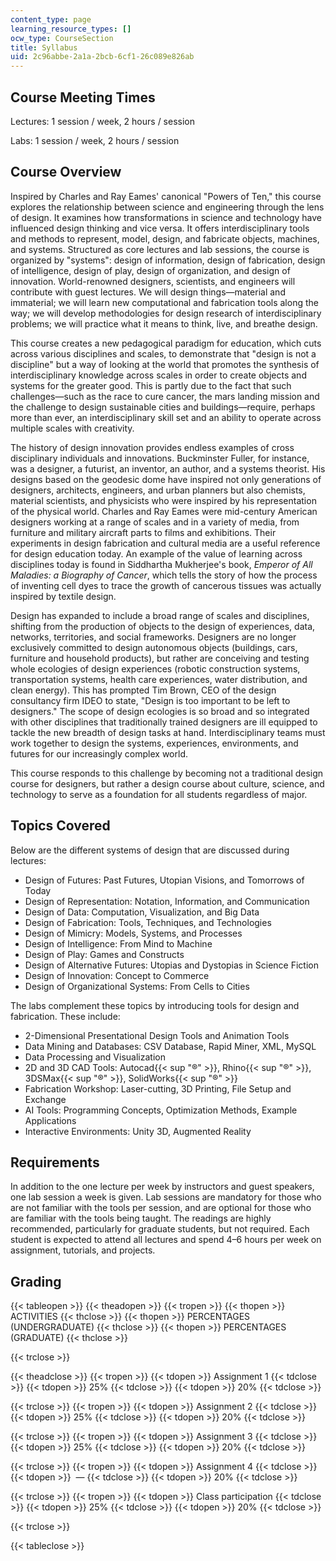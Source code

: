 ```yaml
---
content_type: page
learning_resource_types: []
ocw_type: CourseSection
title: Syllabus
uid: 2c96abbe-2a1a-2bcb-6cf1-26c089e826ab
---
```


Course Meeting Times
--------------------

Lectures: 1 session / week, 2 hours / session

Labs: 1 session / week, 2 hours / session

Course Overview
---------------

Inspired by Charles and Ray Eames' canonical "Powers of Ten," this course explores the relationship between science and engineering through the lens of design. It examines how transformations in science and technology have influenced design thinking and vice versa. It offers interdisciplinary tools and methods to represent, model, design, and fabricate objects, machines, and systems. Structured as core lectures and lab sessions, the course is organized by "systems": design of information, design of fabrication, design of intelligence, design of play, design of organization, and design of innovation. World-renowned designers, scientists, and engineers will contribute with guest lectures. We will design things—material and immaterial; we will learn new computational and fabrication tools along the way; we will develop methodologies for design research of interdisciplinary problems; we will practice what it means to think, live, and breathe design.

This course creates a new pedagogical paradigm for education, which cuts across various disciplines and scales, to demonstrate that "design is not a discipline" but a way of looking at the world that promotes the synthesis of interdisciplinary knowledge across scales in order to create objects and systems for the greater good. This is partly due to the fact that such challenges—such as the race to cure cancer, the mars landing mission and the challenge to design sustainable cities and buildings—require, perhaps more than ever, an interdisciplinary skill set and an ability to operate across multiple scales with creativity.

The history of design innovation provides endless examples of cross disciplinary individuals and innovations. Buckminster Fuller, for instance, was a designer, a futurist, an inventor, an author, and a systems theorist. His designs based on the geodesic dome have inspired not only generations of designers, architects, engineers, and urban planners but also chemists, material scientists, and physicists who were inspired by his representation of the physical world. Charles and Ray Eames were mid-century American designers working at a range of scales and in a variety of media, from furniture and military aircraft parts to films and exhibitions. Their experiments in design fabrication and cultural media are a useful reference for design education today. An example of the value of learning across disciplines today is found in Siddhartha Mukherjee's book, _Emperor of All Maladies: a Biography of Cancer_, which tells the story of how the process of inventing cell dyes to trace the growth of cancerous tissues was actually inspired by textile design.

Design has expanded to include a broad range of scales and disciplines, shifting from the production of objects to the design of experiences, data, networks, territories, and social frameworks. Designers are no longer exclusively committed to design autonomous objects (buildings, cars, furniture and household products), but rather are conceiving and testing whole ecologies of design experiences (robotic construction systems, transportation systems, health care experiences, water distribution, and clean energy). This has prompted Tim Brown, CEO of the design consultancy firm IDEO to state, "Design is too important to be left to designers." The scope of design ecologies is so broad and so integrated with other disciplines that traditionally trained designers are ill equipped to tackle the new breadth of design tasks at hand. Interdisciplinary teams must work together to design the systems, experiences, environments, and futures for our increasingly complex world.

This course responds to this challenge by becoming not a traditional design course for designers, but rather a design course about culture, science, and technology to serve as a foundation for all students regardless of major.

Topics Covered
--------------

Below are the different systems of design that are discussed during lectures:

*   Design of Futures: Past Futures, Utopian Visions, and Tomorrows of Today
*   Design of Representation: Notation, Information, and Communication
*   Design of Data: Computation, Visualization, and Big Data
*   Design of Fabrication: Tools, Techniques, and Technologies
*   Design of Mimicry: Models, Systems, and Processes
*   Design of Intelligence: From Mind to Machine
*   Design of Play: Games and Constructs
*   Design of Alternative Futures: Utopias and Dystopias in Science Fiction
*   Design of Innovation: Concept to Commerce
*   Design of Organizational Systems: From Cells to Cities

The labs complement these topics by introducing tools for design and fabrication. These include:

*   2-Dimensional Presentational Design Tools and Animation Tools
*   Data Mining and Databases: CSV Database, Rapid Miner, XML, MySQL
*   Data Processing and Visualization
*   2D and 3D CAD Tools: Autocad{{< sup "®" >}}, Rhino{{< sup "®" >}}, 3DSMax{{< sup "®" >}}, SolidWorks{{< sup "®" >}}
*   Fabrication Workshop: Laser-cutting, 3D Printing, File Setup and Exchange
*   AI Tools: Programming Concepts, Optimization Methods, Example Applications
*   Interactive Environments: Unity 3D, Augmented Reality

Requirements
------------

In addition to the one lecture per week by instructors and guest speakers, one lab session a week is given. Lab sessions are mandatory for those who are not familiar with the tools per session, and are optional for those who are familiar with the tools being taught. The readings are highly recommended, particularly for graduate students, but not required. Each student is expected to attend all lectures and spend 4–6 hours per week on assignment, tutorials, and projects.

Grading
-------

{{< tableopen >}}
{{< theadopen >}}
{{< tropen >}}
{{< thopen >}}
ACTIVITIES
{{< thclose >}}
{{< thopen >}}
PERCENTAGES (UNDERGRADUATE)
{{< thclose >}}
{{< thopen >}}
PERCENTAGES (GRADUATE)
{{< thclose >}}

{{< trclose >}}

{{< theadclose >}}
{{< tropen >}}
{{< tdopen >}}
Assignment 1
{{< tdclose >}}
{{< tdopen >}}
25%
{{< tdclose >}}
{{< tdopen >}}
20%
{{< tdclose >}}

{{< trclose >}}
{{< tropen >}}
{{< tdopen >}}
Assignment 2
{{< tdclose >}}
{{< tdopen >}}
25%
{{< tdclose >}}
{{< tdopen >}}
20%
{{< tdclose >}}

{{< trclose >}}
{{< tropen >}}
{{< tdopen >}}
Assignment 3
{{< tdclose >}}
{{< tdopen >}}
25%
{{< tdclose >}}
{{< tdopen >}}
20%
{{< tdclose >}}

{{< trclose >}}
{{< tropen >}}
{{< tdopen >}}
Assignment 4
{{< tdclose >}}
{{< tdopen >}}
 —
{{< tdclose >}}
{{< tdopen >}}
20%
{{< tdclose >}}

{{< trclose >}}
{{< tropen >}}
{{< tdopen >}}
Class participation
{{< tdclose >}}
{{< tdopen >}}
25%
{{< tdclose >}}
{{< tdopen >}}
20%
{{< tdclose >}}

{{< trclose >}}

{{< tableclose >}}